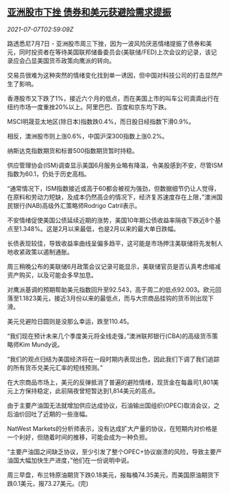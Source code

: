 <!--1625626862000-->
[亚洲股市下挫 债券和美元获避险需求提振](https://cn.reuters.com/article/global-market-asia-stocks-fed-0707-idCNKCS2ED075)
------

<div><i>2021-07-07T02:59:09Z</i></div><p>路透悉尼7月7日 - 亚洲股市周三下挫，因为一波风险厌恶情绪提振了债券和美元，同时投资者在等待美国联邦储备委员会(美联储/FED)上次会议的记录，该记录应会凸显美国货币政策向鹰派的转向。</p><p>交易员很难为这种突然的情绪变化找到单一诱因，但中国对科技公司的打击显然产生了影响。</p><p>香港股市又下跌了1%，接近六个月的低点，而在美国上市的叫车公司滴滴出行在纽约市场一度重挫20%以上。阿里巴巴、百度和京东均下跌。</p><p>MSCI明晟亚太地区(除日本)指数跌0.4%，而日股日经指数下滑0.9%。</p><p>相反，澳洲股市则上涨0.6%，中国沪深300指数上涨0.2%。</p><p>纳斯达克指数期货和标普500指数期货暂时持稳。</p><p>供应管理协会(ISM)调查显示美国6月服务业略有降温，令美股感到不安，尽管ISM指数为60.1，仍处于历史高档。</p><p>“通常情况下，ISM指数接近或高于60都会被视为强劲，但数据细节仍让人觉得，在原料和劳动力短缺，及成本仍然高企的情况下，经济复苏速度存在上限，”澳洲国民银行(NAB)高级外汇策略师Rodrigo Catril表示。</p><p>不安情绪促使美国公债延续近期的涨势，美国10年期公债收益率隔夜下跌近8个基点至1.348%。这是2月以来最低，也是2月以来的最大单日跌幅。</p><p>长债表现较佳，导致收益率曲线呈偏多趋平，这可能是市场押注美联储将先发制人地收紧政策以遏制通胀。</p><p>周三稍晚公布的美联储6月政策会议记录可能显示，美联储官员是否认真考虑缩减资产购买，以及可能会多早加息。</p><p>对鹰派基调的预期帮助美元指数回升至92.543，高于周二的低点92.003。欧元回落至1.1823美元，接近3月份以来的最低点，而与大宗商品挂钩的货币则出现下滑。</p><p>美元兑避险日圆则是没那么幸运，跌至110.45。</p><p>“我们现在预计未来几个季度美元将全线走强，”澳洲联邦银行(CBA)的高级货币策略师Kim Mundy说。</p><p>“我们的观点归结为美国经济将在一段时期内表现出色，因此我们下调了我们追踪的所有货币兑美元汇率的短线预测。”</p><p>在大宗商品市场上，美元的反弹抵消了普遍的避险情绪，现货金在每盎司1,801美元上方保持稳定，此前隔夜曾短暂达到1,814美元的高点。</p><p>由于主要产油国无法就增加供应达成协议，石油输出国组织(OPEC)取消会议，之后油价回吐了近期的一些涨幅。</p><p>NatWest Markets的分析师表示，没有达成扩大产量的协议，在短期内对价格是一个利好，但随着时间的推移，可能会成为一种负担。</p><p>“主要产油国之间缺乏协议，至少引发了整个OPEC+协议崩溃的风险，导致主要产油国大幅加快生产进度，”他们在一份说明中说。</p><p>周三早盘，布兰特原油期货下跌0.18美元，报每桶74.35美元，而美国原油期货下跌0.1美元，报73.27美元。(完)</p>
